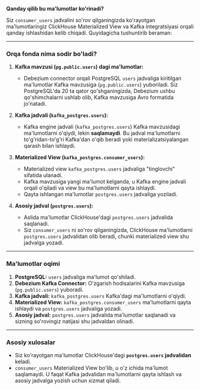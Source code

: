 **Qanday qilib bu ma'lumotlar ko'rinadi?**

Siz `consumer_users` jadvalini so'rov qilganingizda ko'rayotgan ma'lumotlaringiz ClickHouse Materialized View va Kafka
integratsiyasi orqali qanday ishlashidan kelib chiqadi. Quyidagicha tushuntirib beraman:

---

### **Orqa fonda nima sodir bo'ladi?**

1. **Kafka mavzusi (`pg.public.users`) dagi ma'lumotlar:**
    - Debezium connector orqali PostgreSQL `users` jadvaliga kiritilgan ma'lumotlar Kafka mavzusiga (`pg.public.users`)
      yuboriladi. Siz PostgreSQL'da 20 ta qator qo'shganingizda, Debezium ushbu qo'shimchalarni ushlab olib, Kafka
      mavzusiga Avro formatida jo'natadi.

2. **Kafka jadvali (`kafka_postgres.users`):**
    - Kafka engine jadvali (`kafka_postgres.users`) Kafka mavzusidagi ma'lumotlarni o'qiydi, lekin **saqlamaydi**. Bu
      jadval ma'lumotlarni to'g'ridan-to'g'ri Kafka'dan o'qib beradi yoki materializatsiyalangan qarash bilan ishlaydi.

3. **Materialized View (`kafka_postgres.consumer_users`):**
    - Materialized view `kafka_postgres.users` jadvaliga "tinglovchi" sifatida ulanadi.
    - Kafka mavzusiga yangi ma'lumot kelganda, u Kafka engine jadvali orqali o'qiladi va view bu ma'lumotlarni qayta
      ishlaydi.
    - Qayta ishlangan ma'lumotlar `postgres.users` jadvaliga yoziladi.

4. **Asosiy jadval (`postgres.users`):**
    - Aslida ma'lumotlar ClickHouse'dagi `postgres.users` jadvalida saqlanadi.
    - Siz `consumer_users` ni so'rov qilganingizda, ClickHouse ma'lumotlarni `postgres.users` jadvalidan olib beradi,
      chunki materialized view shu jadvalga yozadi.

---

### **Ma'lumotlar oqimi**

1. **PostgreSQL:** `users` jadvaliga ma'lumot qo'shiladi.
2. **Debezium Kafka Connector:** O'zgarish hodisalarini Kafka mavzusiga (`pg.public.users`) yuboradi.
3. **Kafka jadvali:** `kafka_postgres.users` Kafka'dagi ma'lumotlarni o'qiydi.
4. **Materialized View:** `kafka_postgres.consumer_users` ma'lumotlarni qayta ishlaydi va `postgres.users` jadvaliga
   yozadi.
5. **Asosiy jadval:** `postgres.users` jadvalida ma'lumotlar saqlanadi va sizning so'rovingiz natijasi shu jadvaldan
   olinadi.

---

### **Asosiy xulosalar**

- Siz ko'rayotgan ma'lumotlar ClickHouse'dagi **`postgres.users` jadvalidan** keladi.
- `consumer_users` Materialized View bo'lib, u o'z ichida ma'lumot saqlamaydi. U faqat Kafka jadvalidan ma'lumotlarni
  qayta ishlash va asosiy jadvalga yozish uchun xizmat qiladi.